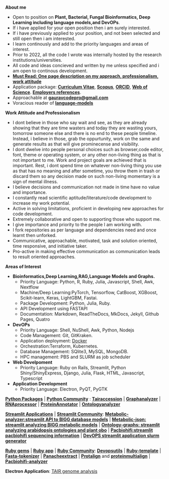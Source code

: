  
**About me** 
- Open to position on **Plant, Bacterial, Fungal Bioinformatics, Deep Learning including language models,and DevOPs**.
- If i have applied for your open position then i am surely interested.
- If i have previously applied to your position, and not been selected and still open then i am interested.
- I learn continously and add to the priority languages and areas of interest.
- Prior to 2022, all the code I wrote was internally hosted by the research institutions/universities.
- All code and ideas concieved and written by me unless specified and i am open to continous development.
- [**Must Read: One page description on my approach, professionalism, work attitude**](https://github.com/gauravcodepro/gauravcodepro/blob/main/work.md)
- Application package: [**Curriculum Vitae**](https://github.com/gauravcodepro/gauravcodepro/blob/main/Curriculum_Vitae_Gaurav_Sablok_2024.pdf), [**Scopus**](https://www.scopus.com/authid/detail.uri?authorId=36633064300), [**ORCID**](https://orcid.org/0000-0002-4157-9405), [**Web of Science**](https://www.webofscience.com/wos/author/record/C-5940-2014). [**Employers references**](https://github.com/gauravcodepro/gauravcodepro/blob/main/references.pdf).
- Approachable at [**gauravcodepro@gmail.com**](mailto:gauravcodepro@gmail.com)
- Voracious reader of [**language-models**](https://paperswithcode.com/)

**Work Attitude and Professionalism**
- I dont believe in those who say wait and see, as they are already showing that they are time wasters and today they are wasting yours, tomorrow someone else and there is no end to these people timeline. Instead, i believe in those, grab the oppurtunity, work on the same and generate results as that will give prominecense and visibility.
- I dont dwelve into people personal choices such as browser,code editor, font, theme or operating system, or any other non-living thing as that is not important to me. Work and project goals are achieved that is important. Rest, i dont spend time on whatever non-living thing you use as that has no meaning and after sometime, you throw them in trash or discard them so any decision made on such non-living momentary is a sign of mental illness. 
- I believe decisions and communication not made in time have no value and importance.
- I constantly read scientific aptitude/literature/code development to increase my work potential.
- Active in solving limitations, proficient in developing new approaches for code development.
- Extremely collaborative and open to supporting those who support me.
- I give importance and priority to the people I am working with.
- I fork repositories as per language and dependencies need and once learnt then unforked.
- Communicative, approachable, motivated, task and solution oriented, time responsive, and initiative taker.
- Pro-active in making effective communication as communication leads to result oriented approaches.

**Areas of Interest**
- **Bioinformatics,Deep Learning,RAG,Language Models and Graphs.**
  - Priority Language: Python, R, Ruby, Julia, Javascript, Shell, Awk, Nextflow
  - Machine/Deep Learning:PyTorch, Tensorflow, CatBoost, XGBoost, Scikit-learn, Keras, LightGBM, Fastai.
  - Package Development: Python, Julia, Ruby.
  - API Development using FASTAPI
  - Documentation: Markdown, ReadTheDocs, MkDocs, Jekyll, Github Pages, Quatro
- **DevOPs**
  - Priority Language: Shell, NuShell, Awk, Python, Nodejs
  - Code Management: Git, GitKraken.
  - Application deployment: [Docker](https://hub.docker.com/u/gauravcodepro)
  - Orchestration:Terraform, Kubernetes.
  - Database Management: SQlite3, MySQL, MongoDB.
  - HPC management: PBS and SLURM as job scheduler
- **Web Develpoment**
  - Priority Language: Ruby on Rails, Streamlit, Python Shiny/ShinyExpress, Django, Julia, Flask, HTML, Javascript, Typescript
- **Application Development**
  - Priority Language: Electron, PyQT, PyGTK
 
[**Python Packages**](https://pypi.org/user/gauravcodepro/) | [**Python Community**](https://www.python.org/community/) : [**Tairaccession**](https://github.com/gauravcodepro/tairaccession) | [**Graphanalyzer**](https://github.com/gauravcodepro/graphanalyzer) | [**RNAprocessor**](https://github.com/gauravcodepro/rnaprocessor) | [**ProteinAnnotator**](https://github.com/gauravcodepro/protein-annotator) | [**Ontologyanalyzer**](https://github.com/gauravcodeproontologyanalyzer)

[**Streamlit Applications**](https://streamlit.io/) | [**Streamlit Community**](https://discuss.streamlit.io/): [**Metabolic-analyzer:streamlit API to BIGG database models**](https://github.com/gauravcodepro/BIGG-metabolic-analyzer-API) | [**Metabolic-json: streamlit analyzing BIGG metabolic models**](https://github.com/gauravcodepro/metabolic-json-modelling) | [**Ontology-graphs: streamlit analyzing arabidopsis ontologies and plant obo**](https://github.com/gauravcodepro/arabidopsis-ontology-graphs) | [**Pacbiohifi:streamlit pacbiohifi sequencing information**](https://github.com/gauravcodepro/pacbiohifi) | [**DevOPS streamlit application slurm generator**](https://github.com/gauravcodepro/universitat-potsdam-devops-application) 

[**Ruby gems**](https://rubygems.org/profiles/gauravcodepro) | [**Ruby app**](https://www.ruby-forum.com/) | [**Ruby Community**](https://www.ruby-forum.com/): [**Devopsutils**](https://github.com/gauravcodepro/devops-system) | [**Ruby-template**](https://github.com/gauravcodepro/ruby_gem_creator) | [**Fasta-tokenizer**](https://github.com/gauravcodepro/pacbiohifi-motif-scanner) | [**Panacheextract**](https://rubygems.org/gems/panacheextract) | [**Protalign**](https://github.com/gauravcodepro/proteinalignment-annotation-gem) and [**proteinmultialign**](https://github.com/gauravcodepro/protein-multialign-gem) | [**Pacbiohifi-analyzer**](https://github.com/gauravcodepro/pacbiohifi-analyzer) 

**Electron Application**: [TAIR genome analysis](https://github.com/gauravcodepro/arabidopsis-tair-application)
